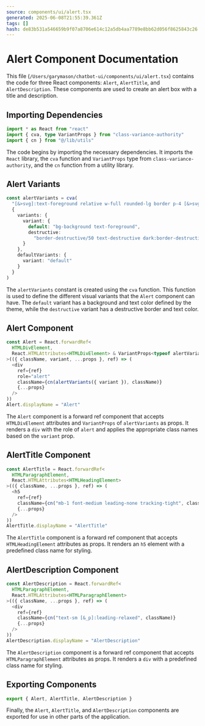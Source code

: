 ```yaml
---
source: components/ui/alert.tsx
generated: 2025-06-08T21:55:39.361Z
tags: []
hash: de83b531a546659b9f07a8706e614c12a5db4aa7789e8bb62d056f8625843c26
---
```


# Alert Component Documentation

This file (`/Users/garymason/chatbot-ui/components/ui/alert.tsx`) contains the code for three React components: `Alert`, `AlertTitle`, and `AlertDescription`. These components are used to create an alert box with a title and description.

## Importing Dependencies

```ts
import * as React from "react"
import { cva, type VariantProps } from "class-variance-authority"
import { cn } from "@/lib/utils"
```

The code begins by importing the necessary dependencies. It imports the `React` library, the `cva` function and `VariantProps` type from `class-variance-authority`, and the `cn` function from a utility library.

## Alert Variants

```ts
const alertVariants = cva(
  "[&>svg]:text-foreground relative w-full rounded-lg border p-4 [&>svg+div]:translate-y-[-3px] [&>svg]:absolute [&>svg]:left-4 [&>svg]:top-4 [&>svg~*]:pl-7",
  {
    variants: {
      variant: {
        default: "bg-background text-foreground",
        destructive:
          "border-destructive/50 text-destructive dark:border-destructive [&>svg]:text-destructive"
      }
    },
    defaultVariants: {
      variant: "default"
    }
  }
)
```

The `alertVariants` constant is created using the `cva` function. This function is used to define the different visual variants that the `Alert` component can have. The `default` variant has a background and text color defined by the theme, while the `destructive` variant has a destructive border and text color.

## Alert Component

```ts
const Alert = React.forwardRef<
  HTMLDivElement,
  React.HTMLAttributes<HTMLDivElement> & VariantProps<typeof alertVariants>
>(({ className, variant, ...props }, ref) => (
  <div
    ref={ref}
    role="alert"
    className={cn(alertVariants({ variant }), className)}
    {...props}
  />
))
Alert.displayName = "Alert"
```

The `Alert` component is a forward ref component that accepts `HTMLDivElement` attributes and `VariantProps` of `alertVariants` as props. It renders a `div` with the role of `alert` and applies the appropriate class names based on the `variant` prop.

## AlertTitle Component

```ts
const AlertTitle = React.forwardRef<
  HTMLParagraphElement,
  React.HTMLAttributes<HTMLHeadingElement>
>(({ className, ...props }, ref) => (
  <h5
    ref={ref}
    className={cn("mb-1 font-medium leading-none tracking-tight", className)}
    {...props}
  />
))
AlertTitle.displayName = "AlertTitle"
```

The `AlertTitle` component is a forward ref component that accepts `HTMLHeadingElement` attributes as props. It renders an `h5` element with a predefined class name for styling.

## AlertDescription Component

```ts
const AlertDescription = React.forwardRef<
  HTMLParagraphElement,
  React.HTMLAttributes<HTMLParagraphElement>
>(({ className, ...props }, ref) => (
  <div
    ref={ref}
    className={cn("text-sm [&_p]:leading-relaxed", className)}
    {...props}
  />
))
AlertDescription.displayName = "AlertDescription"
```

The `AlertDescription` component is a forward ref component that accepts `HTMLParagraphElement` attributes as props. It renders a `div` with a predefined class name for styling.

## Exporting Components

```ts
export { Alert, AlertTitle, AlertDescription }
```

Finally, the `Alert`, `AlertTitle`, and `AlertDescription` components are exported for use in other parts of the application.